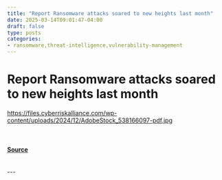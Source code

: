 ```yaml
---
title: "Report Ransomware attacks soared to new heights last month"
date: 2025-03-14T09:01:47-04:00
draft: false
type: posts
categories: 
- ransomware,threat-intelligence,vulnerability-management
---
```

# Report Ransomware attacks soared to new heights last month
https://files.cyberriskalliance.com/wp-content/uploads/2024/12/AdobeStock_538166097-pdf.jpg
<br/>

<br/>


#### [Source](https://www.scworld.com/brief/report-ransomware-attacks-soared-to-new-heights-last-month)

<br/>
---
